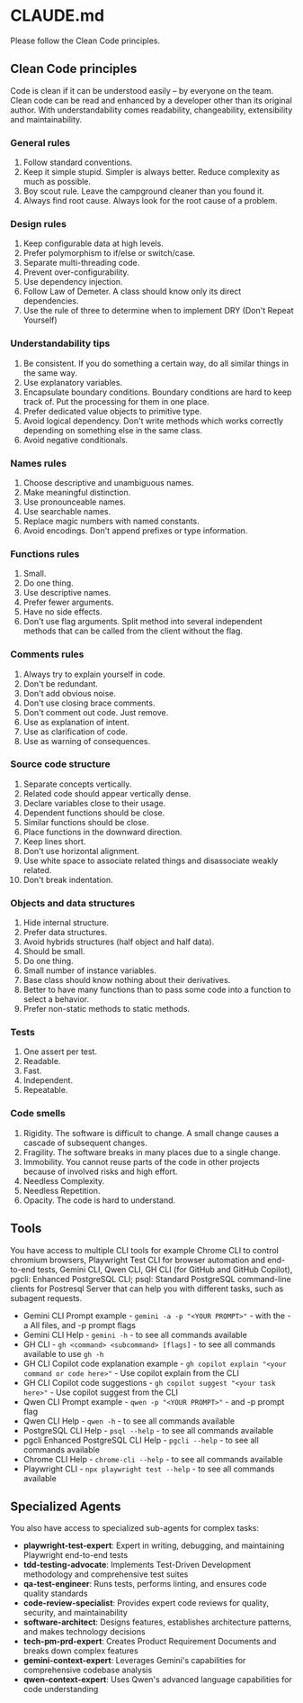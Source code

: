 # CLAUDE.md

Please follow the Clean Code principles.

## Clean Code principles

Code is clean if it can be understood easily – by everyone on the team. Clean code can be read and enhanced by a developer other than its original author. With understandability comes readability, changeability, extensibility and maintainability.

### General rules

1. Follow standard conventions.
2. Keep it simple stupid. Simpler is always better. Reduce complexity as much as possible.
3. Boy scout rule. Leave the campground cleaner than you found it.
4. Always find root cause. Always look for the root cause of a problem.

### Design rules

1. Keep configurable data at high levels.
2. Prefer polymorphism to if/else or switch/case.
3. Separate multi-threading code.
4. Prevent over-configurability.
5. Use dependency injection.
6. Follow Law of Demeter. A class should know only its direct dependencies.
7. Use the rule of three to determine when to implement DRY (Don't Repeat Yourself)

### Understandability tips

1. Be consistent. If you do something a certain way, do all similar things in the same way.
2. Use explanatory variables.
3. Encapsulate boundary conditions. Boundary conditions are hard to keep track of. Put the processing for them in one place.
4. Prefer dedicated value objects to primitive type.
5. Avoid logical dependency. Don't write methods which works correctly depending on something else in the same class.
6. Avoid negative conditionals.

### Names rules

1. Choose descriptive and unambiguous names.
2. Make meaningful distinction.
3. Use pronounceable names.
4. Use searchable names.
5. Replace magic numbers with named constants.
6. Avoid encodings. Don't append prefixes or type information.

### Functions rules

1. Small.
2. Do one thing.
3. Use descriptive names.
4. Prefer fewer arguments.
5. Have no side effects.
6. Don't use flag arguments. Split method into several independent methods that can be called from the client without the flag.

### Comments rules

1. Always try to explain yourself in code.
2. Don't be redundant.
3. Don't add obvious noise.
4. Don't use closing brace comments.
5. Don't comment out code. Just remove.
6. Use as explanation of intent.
7. Use as clarification of code.
8. Use as warning of consequences.

### Source code structure

1. Separate concepts vertically.
2. Related code should appear vertically dense.
3. Declare variables close to their usage.
4. Dependent functions should be close.
5. Similar functions should be close.
6. Place functions in the downward direction.
7. Keep lines short.
8. Don't use horizontal alignment.
9. Use white space to associate related things and disassociate weakly related.
10. Don't break indentation.

### Objects and data structures

1. Hide internal structure.
2. Prefer data structures.
3. Avoid hybrids structures (half object and half data).
4. Should be small.
5. Do one thing.
6. Small number of instance variables.
7. Base class should know nothing about their derivatives.
8. Better to have many functions than to pass some code into a function to select a behavior.
9. Prefer non-static methods to static methods.

### Tests

1. One assert per test.
2. Readable.
3. Fast.
4. Independent.
5. Repeatable.

### Code smells

1. Rigidity. The software is difficult to change. A small change causes a cascade of subsequent changes.
2. Fragility. The software breaks in many places due to a single change.
3. Immobility. You cannot reuse parts of the code in other projects because of involved risks and high effort.
4. Needless Complexity.
5. Needless Repetition.
6. Opacity. The code is hard to understand.

## Tools

You have access to multiple CLI tools for example Chrome CLI to control chromium browsers, Playwright Test CLI for browser automation and end-to-end tests, Gemini CLI, Qwen CLI, GH CLI (for GitHub and GitHub Copilot), pgcli: Enhanced PostgreSQL CLI; psql: Standard PostgreSQL command-line clients for Postresql Server that can help you with different tasks, such as subagent requests.

- Gemini CLI Prompt example - `gemini -a -p "<YOUR PROMPT>"` - with the -a All files, and -p prompt flags
- Gemini CLI Help - `gemini -h` - to see all commands available
- GH CLI - `gh <command> <subcommand> [flags]` - to see all commands available to use `gh -h`
- GH CLI Copilot code explanation example - `gh copilot explain "<your command or code here>"` - Use copilot explain from the CLI
- GH CLI Copilot code suggestions - `gh copilot suggest "<your task here>"` - Use copilot suggest from the CLI
- Qwen CLI Prompt example - `qwen -p "<YOUR PROMPT>"` - and -p prompt flag
- Qwen CLI Help - `qwen -h` - to see all commands available
- PostgreSQL CLI Help - `psql --help` - to see all commands available
- pgcli Enhanced PostgreSQL CLI Help - `pgcli --help` - to see all commands available
- Chrome CLI Help - `chrome-cli --help` - to see all commands available
- Playwright CLI - `npx playwright test --help` - to see all commands available

## Specialized Agents

You also have access to specialized sub-agents for complex tasks:

- **playwright-test-expert**: Expert in writing, debugging, and maintaining Playwright end-to-end tests
- **tdd-testing-advocate**: Implements Test-Driven Development methodology and comprehensive test suites  
- **qa-test-engineer**: Runs tests, performs linting, and ensures code quality standards
- **code-review-specialist**: Provides expert code reviews for quality, security, and maintainability
- **software-architect**: Designs features, establishes architecture patterns, and makes technology decisions
- **tech-pm-prd-expert**: Creates Product Requirement Documents and breaks down complex features
- **gemini-context-expert**: Leverages Gemini's capabilities for comprehensive codebase analysis
- **qwen-context-expert**: Uses Qwen's advanced language capabilities for code understanding

